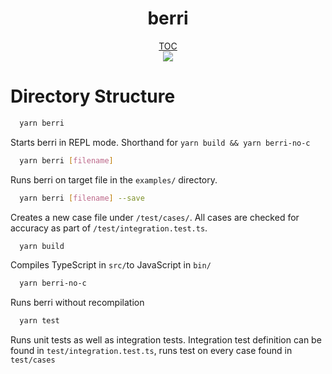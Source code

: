 <div align="center">
<h1>berri</h1>
<a href="./README.md">TOC</a><br />
<img src="https://img.shields.io/tokei/lines/github/jsines/berri">
</div>

# Directory Structure

```sh
  yarn berri
```

Starts berri in REPL mode. Shorthand for `yarn build && yarn berri-no-c`

```sh
  yarn berri [filename]
```

Runs berri on target file in the `examples/` directory.

```sh
  yarn berri [filename] --save
```

Creates a new case file under `/test/cases/`. All cases are checked for accuracy as part of `/test/integration.test.ts`.

```sh
  yarn build
```

Compiles TypeScript in `src/`to JavaScript in `bin/`

```sh
  yarn berri-no-c
```

Runs berri without recompilation

```sh
  yarn test
```

Runs unit tests as well as integration tests. Integration test definition can be found in `test/integration.test.ts`, runs test on every case found in `test/cases`